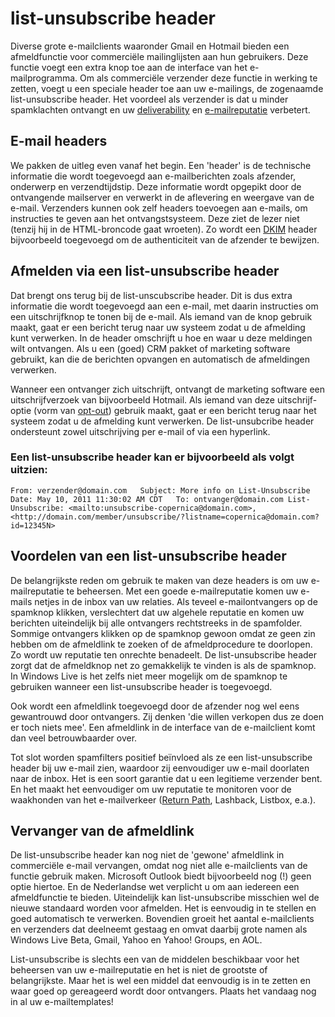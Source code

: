 # list-unsubscribe header

Diverse grote e-mailclients waaronder Gmail en Hotmail bieden een
afmeldfunctie voor commerciële mailinglijsten aan hun gebruikers. Deze
functie voegt een extra knop toe aan de interface van het
e-mailprogramma. Om als commerciële verzender deze functie in werking te
zetten, voegt u een speciale header toe aan uw e-mailings, de zogenaamde
list-unsubscribe header. Het voordeel als verzender is dat u minder
spamklachten ontvangt en uw
[deliverability](./deliverability-better-email-delivery-with-copernica.md "Deliverability")
en [e-mailreputatie](./how-to-build-up-your-email-reputation.md "E-mail reputatie")
verbetert.

E-mail headers
--------------

We pakken de uitleg even vanaf het begin. Een 'header' is de technische
informatie die wordt toegevoegd aan e-mailberichten zoals afzender,
onderwerp en verzendtijdstip. Deze informatie wordt opgepikt door de
ontvangende mailserver en verwerkt in de aflevering en weergave van de
e-mail. Verzenders kunnen ook zelf headers toevoegen aan e-mails, om
instructies te geven aan het ontvangstsysteem. Deze ziet de lezer niet
(tenzij hij in de HTML-broncode gaat wroeten). Zo wordt een
[DKIM](./dkim-domainkey-identified-mail.md "DKIM")
header bijvoorbeeld toegevoegd om de authenticiteit van de afzender te
bewijzen.

Afmelden via een list-unsubscribe header
----------------------------------------

Dat brengt ons terug bij de list-unscubscribe header. Dit is dus extra
informatie die wordt toegevoegd aan een e-mail, met daarin instructies
om een uitschrijfknop te tonen bij de e-mail. Als iemand van de knop
gebruik maakt, gaat er een bericht terug naar uw systeem zodat u de
afmelding kunt verwerken. In de header omschrijft u hoe en waar u deze
meldingen wilt ontvangen. Als u een (goed) CRM pakket of marketing
software gebruikt, kan die de berichten opvangen en automatisch de
afmeldingen verwerken.

Wanneer een ontvanger zich uitschrijft, ontvangt de marketing software
een uitschrijfverzoek van bijvoorbeeld Hotmail. Als iemand van deze
uitschrijf-optie (vorm van
[opt-out](./opt-out-do-not-stop-your-client.md "Opt-out"))
gebruik maakt, gaat er een bericht terug naar het systeem zodat u de
afmelding kunt verwerken. De list-unsubcribe header ondersteunt zowel
uitschrijving per e-mail of via een hyperlink.

### Een list-unsubscribe header kan er bijvoorbeeld als volgt uitzien:

`From: verzender@domain.com   Subject: More info on List-Unsubscribe   Date: May 10, 2011 11:30:02 AM CDT   To: ontvanger@domain.com List-Unsubscribe: <mailto:unsubscribe-copernica@domain.com>, <http://domain.com/member/unsubscribe/?listname=copernica@domain.com?id=12345N>`

Voordelen van een list-unsubscribe header
-----------------------------------------

De belangrijkste reden om gebruik te maken van deze headers is om uw
e-mailreputatie te beheersen. Met een goede e-mailreputatie komen uw
e-mails netjes in de inbox van uw relaties. Als teveel e-mailontvangers
op de spamknop klikken, verslechtert dat uw algehele reputatie en komen
uw berichten uiteindelijk bij alle ontvangers rechtstreeks in de
spamfolder. Sommige ontvangers klikken op de spamknop gewoon omdat ze
geen zin hebben om de afmeldlink te zoeken of de afmeldprocedure te
doorlopen. Zo wordt uw reputatie ten onrechte benadeelt. De
list-unsubscribe header zorgt dat de afmeldknop net zo gemakkelijk te
vinden is als de spamknop. In Windows Live is het zelfs niet meer
mogelijk om de spamknop te gebruiken wanneer een list-unsubscribe header
is toegevoegd.

Ook wordt een afmeldlink toegevoegd door de afzender nog wel eens
gewantrouwd door ontvangers. Zij denken 'die willen verkopen dus ze doen
er toch niets mee'. Een afmeldlink in de interface van de e-mailclient
komt dan veel betrouwbaarder over.

Tot slot worden spamfilters positief beïnvloed als ze een
list-unsubscribe header bij uw e-mail zien, waardoor zij eenvoudiger uw
e-mail doorlaten naar de inbox. Het is een soort garantie dat u een
legitieme verzender bent. En het maakt het eenvoudiger om uw reputatie
te monitoren voor de waakhonden van het e-mailverkeer ([Return
Path](./return-path-improved-deliverability-and-trust.md "Return Path"),
Lashback, Listbox, e.a.).

Vervanger van de afmeldlink
---------------------------

De list-unsubscribe header kan nog niet de 'gewone' afmeldlink in
commerciële e-mail vervangen, omdat nog niet alle e-mailclients van de
functie gebruik maken. Microsoft Outlook biedt bijvoorbeeld nog (!) geen
optie hiertoe. En de Nederlandse wet verplicht u om aan iedereen een
afmeldfunctie te bieden. Uiteindelijk kan list-unsubscribe misschien wel
de nieuwe standaard worden voor afmelden. Het is eenvoudig in te stellen
en goed automatisch te verwerken. Bovendien groeit het aantal
e-mailclients en verzenders dat deelneemt gestaag en omvat daarbij grote
namen als Windows Live Beta, Gmail, Yahoo en Yahoo! Groups, en AOL.

List-unsubscribe is slechts een van de middelen beschikbaar voor het
beheersen van uw e-mailreputatie en het is niet de grootste of
belangrijkste. Maar het is wel een middel dat eenvoudig is in te zetten
en waar goed op gereageerd wordt door ontvangers. Plaats het vandaag nog
in al uw e-mailtemplates!
